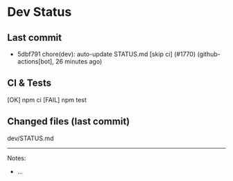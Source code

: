 # Dev Status

## Last commit
- 5dbf791 chore(dev): auto-update STATUS.md [skip ci] (#1770) (github-actions[bot], 26 minutes ago)
## CI & Tests
[OK] npm ci
[FAIL] npm test

## Changed files (last commit)
dev/STATUS.md

---
Notes:
- ...
